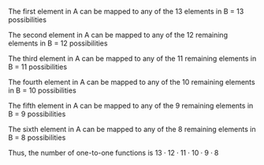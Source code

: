 The first element in A can be mapped to any of the 13 elements in B = 13 possibilities

The second element in A can be mapped to any of the 12 remaining elements in B = 12 possibilities

The third element in A can be mapped to any of the 11 remaining elements in B = 11 possibilities

The fourth element in A can be mapped to any of the 10 remaining elements in B = 10 possibilities

The fifth element in A can be mapped to any of the 9 remaining elements in B = 9 possibilities

The sixth element in A can be mapped to any of the 8 remaining elements in B = 8 possibilities

Thus, the number of one-to-one functions is $13 \cdot 12 \cdot 11 \cdot 10 \cdot 9 \cdot 8$
